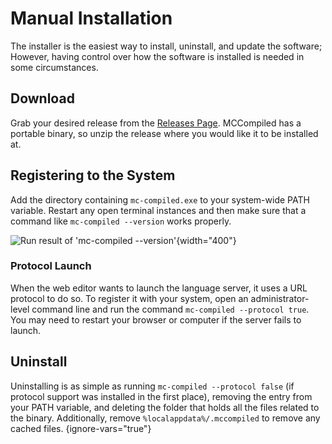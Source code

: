 # Manual Installation

The installer is the easiest way to install, uninstall, and update the software; However, having control over how the
software is installed is needed in some circumstances.

## Download
Grab your desired release from the [Releases Page](https://github.com/7UKECREAT0R/MCCompiled/releases).
MCCompiled has a portable binary, so unzip the release where you would like it to be installed at.

## Registering to the System
Add the directory containing `mc-compiled.exe` to your system-wide <tooltip term="PATH">PATH variable</tooltip>. Restart
any open terminal instances and then make sure that a command like `mc-compiled --version` works properly.

![Run result of 'mc-compiled --version'](WindowsTerminal_HfUGMGIKyg.png){width="400"}

### Protocol Launch
When the web editor wants to launch the language server, it uses a URL protocol to do so. To register it with your system,
open an administrator-level command line and run the command `mc-compiled --protocol true`. You may need to restart your
browser or computer if the server fails to launch.

## Uninstall
Uninstalling is as simple as running `mc-compiled --protocol false` (if protocol support was installed in the first place),
removing the entry from your <tooltip term="PATH">PATH variable</tooltip>, and deleting the folder that holds all the
files related to the binary. Additionally, remove `%localappdata%/.mccompiled` to remove any cached files.
{ignore-vars="true"}
